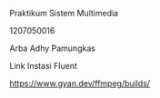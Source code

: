 Praktikum Sistem Multimedia

1207050016

Arba Adhy Pamungkas


Link Instasi Fluent

https://www.gyan.dev/ffmpeg/builds/

